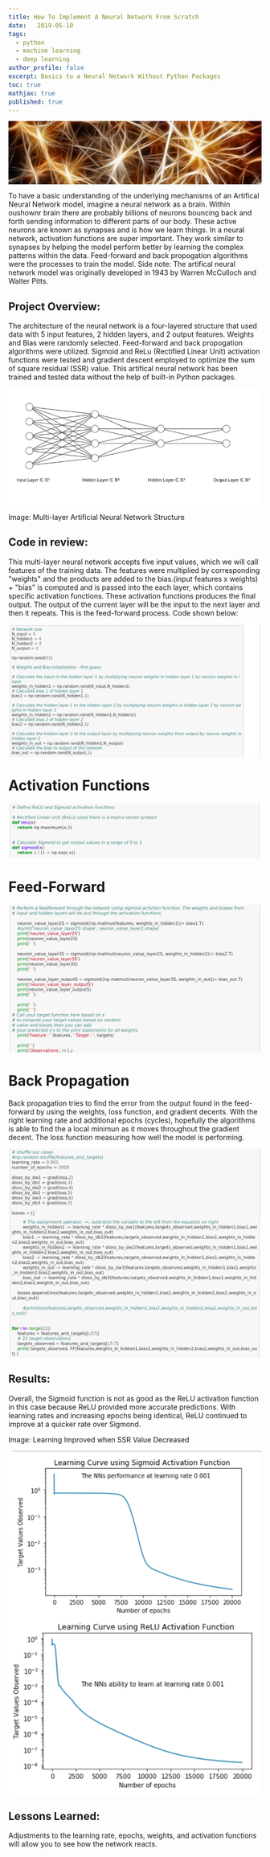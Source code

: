 ```yaml
---
title: How To Implement A Neural Network From Scratch
date:   2019-05-10
tags:
  - python
  - machine learning
  - deep learning
author_profile: false
excerpt: Basics to a Neural Network Without Python Packages
toc: true
mathjax: true
published: true
---
```


<img src="../assets/how-to-implement-a-neural-network-from-scratch/neural_network_fibers.jpeg" align="center" >

To have a basic understanding of the underlying mechanisms of an Artifical Neural Network model, imagine a neural network as a brain. Within oushownr brain there are probably billions of neurons bouncing back and forth sending information to different parts of our body. These active neurons are known as synapses and is how we learn things. In a neural network, activation functions are super important. They work similar to synapses by helping the model perform better by learning the complex patterns within the data. Feed-forward and back propogation algorithms were the processes to train the model. Side note: The artifical neural network model was originally developed in 1943 by Warren McCulloch and Walter Pitts. 

## Project Overview:

The architecture of the neural network is a four-layered structure that used data with 5 input features, 2 
hidden layers, and 2 output features. Weights and Bias were randomly selected. Feed-forward and back propogation algorithms 
were utilized. Sigmoid and ReLu (Rectified Linear Unit) activation functions were tested and gradient descent employed to 
optimize the sum of square residual (SSR) value. This artifical neural network has been trained and tested data without the help of built-in Python packages.

<img src="../assets/how-to-implement-a-neural-network-from-scratch/Network_structure.png" align="center">

Image: Multi-layer Artificial Neural Network Structure

## Code in review:
This multi-layer neural network accepts five input values, which we will call features of the training 
data. The features were multiplied by corresponding "weights" and the products are added to the bias.(input features x weights) + "bias" is computed and is passed into the each layer, which contains specific activation functions. These activation functions produces the final output. The output of the current layer will be the input to the next layer and then it repeats. This is the feed-forward process. Code shown below:

<img src="../assets/how-to-implement-a-neural-network-from-scratch/feedforward_intializing.png" align="center" >

# Activation Functions
<img src="../assets/how-to-implement-a-neural-network-from-scratch/activation_functions.png" align="center" >

# Feed-Forward 
<img src="../assets/how-to-implement-a-neural-network-from-scratch/forward_feed.png" align="center" >

# Back Propagation
Back propagation tries to find the error from the output found in the feed-forward by using the weights, loss function, and 
gradient decents. With the right learning rate and additional epochs (cycles), hopefully the algorithms is able to find the a 
local minimun as it moves throughout the gradient decent. The loss function measuring how well the model is 
performing.

<img src="../assets/how-to-implement-a-neural-network-from-scratch/learningrate_lossfunction.png" align="center" >

<img src="../assets/how-to-implement-a-neural-network-from-scratch/back_proprogation.png" align="center" >

## Results:  
Overall, the Sigmoid function is not as good as the ReLU activation function in this case because ReLU provided 
more accurate predictions. With learning rates and increasing epochs being identical, ReLU continued to improve at a quicker 
rate over Sigmond. 

Image: Learning Improved when SSR Value Decreased

<img src="../assets/how-to-implement-a-neural-network-from-scratch/NNSigmoid.png" align="center" >
<img src="../assets/how-to-implement-a-neural-network-from-scratch/NNReLu.png" align="center" >
 
 ## Lessons Learned:
Adjustments to the learning rate, epochs, weights, and activation functions will allow you to see how the network reacts.
